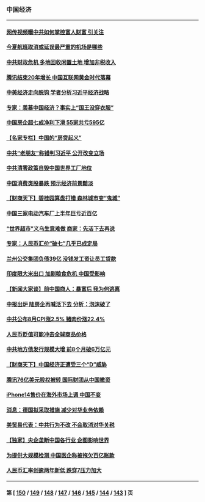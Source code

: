 ### 中国经济
---
#### [网传视频曝中共如何掌控富人财富 引关注](../../pages/ncid283/n13822513.md) 
#### [今夏航班取消或延误最严重的机场是哪些](../../pages/ncid283/n13821193.md) 
#### [中共财政危机 多地回收闲置土地 增加非税收入](../../pages/ncid283/n13822122.md) 
#### [腾讯结束20年增长 中国互联网黄金时代落幕](../../pages/ncid283/n13822061.md) 
#### [中美经济走向脱钩 学者分析习近平经济战略](../../pages/ncid283/n13821985.md) 
#### [专家：羡慕中国经济？事实上“国王没穿衣服”](../../pages/ncid283/n13821927.md) 
#### [中国房企超七成净利下滑 55家共亏595亿](../../pages/ncid283/n13821964.md) 
#### [【名家专栏】中国的“房贷起义”](../../pages/ncid283/n13821748.md) 
#### [中共“老朋友”称错判习近平 公开改变立场](../../pages/ncid283/n13821789.md) 
#### [中共清零政策自毁中国世界工厂地位](../../pages/ncid283/n13821524.md) 
#### [中国消费类股暴跌 预示经济前景黯淡](../../pages/ncid283/n13821437.md) 
#### [【财商天下】碧桂园算盘打错 森林城市变“鬼城”](../../pages/ncid283/n13821088.md) 
#### [中国三家电动汽车厂上半年巨亏近百亿](../../pages/ncid283/n13821243.md) 
#### [“世界超市”义乌生意难做 商家：先活下去再说](../../pages/ncid283/n13821196.md) 
#### [专家：人民币汇价“破七”几乎已成定局](../../pages/ncid283/n13821198.md) 
#### [兰州公交集团负债39亿 没钱发工资让员工贷款](../../pages/ncid283/n13821186.md) 
#### [印度限大米出口 加剧粮食危机 中国受影响](../../pages/ncid283/n13821107.md) 
#### [【新闻大家谈】前中国商人：暴富后 我为何逃离](../../pages/ncid283/n13820946.md) 
#### [中报出炉 陆房企再喊活下去 分析：泡沫破了](../../pages/ncid283/n13820895.md) 
#### [中共公布8月CPI涨2.5% 猪肉价涨22.4%](../../pages/ncid283/n13820659.md) 
#### [人民币贬值可能冲击全球商品价格](../../pages/ncid283/n13820656.md) 
#### [中共地方债发行规模大增 前8个月破6万亿元](../../pages/ncid283/n13820660.md) 
#### [【财商天下】中国经济正遭受三个“D”威胁](../../pages/ncid283/n13820299.md) 
#### [腾讯76亿美元股权被转 国际财团从中国撤资](../../pages/ncid283/n13820286.md) 
#### [iPhone14售价在海外市场上调 中国不变](../../pages/ncid283/n13820296.md) 
#### [消息：德国拟采取措施 减少对华业务依赖](../../pages/ncid283/n13820258.md) 
#### [美贸易代表：中共行为不改 不会取消对华关税](../../pages/ncid283/n13820256.md) 
#### [【独家】央企垄断中国各行业 企图影响世界](../../pages/ncid283/n13819883.md) 
#### [为提供大规模检测 中国医企称被拖欠百亿账款](../../pages/ncid283/n13819894.md) 
#### [人民币汇率创逾两年新低 跌穿7压力加大](../../pages/ncid283/n13819848.md) 

---
#### 第 [ [150](./150.md) / [149](./149.md) / [148](./148.md) / [147](./147.md) / [146](./146.md) / [145](./145.md) / [144](./144.md) / [143](./143.md) ] 页

